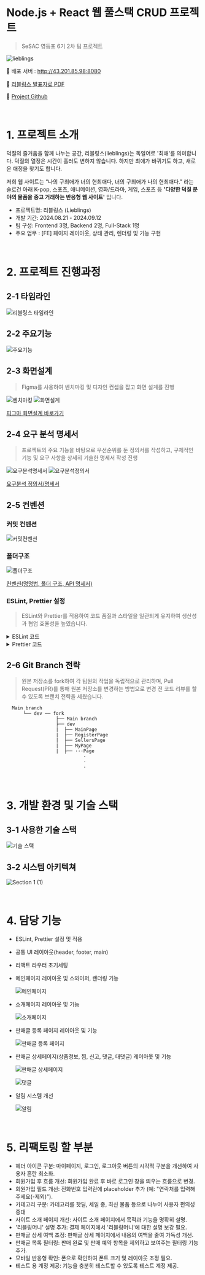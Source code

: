 # Node.js + React 웹 풀스택 CRUD 프로젝트

> SeSAC 영등포 6기 2차 팀 프로젝트

![lieblings](https://github.com/user-attachments/assets/945184b3-90e3-43de-8ca9-68e4a5d8ee07)

🔗 배포 서버 : http://43.201.85.98:8080

📃 [리블링스 발표자료 PDF](https://github.com/user-attachments/files/17101470/default.pdf)

📁 [Project Github](https://github.com/SeSAC-2nd)

<br/>

# 1. 프로젝트 소개

덕질의 즐거움을 함께 나누는 공간, 리블링스(lieblings)는 독일어로 '최애'를 의미합니다. 덕질의 열정은 시간이 흘러도 변하지 않습니다. 하지만 최애가 바뀌기도 하고, 새로운 애정을 찾기도 합니다.

저희 웹 사이트는 “나의 구최애가 너의 현최애다, 너의 구최애가 나의 현최애다.” 라는 슬로건 아래 K-pop, 스포츠, 애니메이션, 영화/드라마, 게임, 스포츠 등 **'다양한 덕질 분야의 물품을 중고 거래하는 반응형 웹 사이트'** 입니다.

- 프로젝트명: 리블링스 (Lieblings)⁠
- 개발 기간: 2024.08.21 - 2024.09.12⁠
- 팀 구성: Frontend 3명, Backend 2명, Full-Stack 1명
- 주요 업무 : [FE] 페이지 레이아웃, 상태 관리, 렌더링 및 기능 구현

<br/>

# 2. 프로젝트 진행과정

## 2-1 타임라인

![리블링스 타임라인](https://github.com/user-attachments/assets/8bd21f06-6676-4e81-8207-dcf1ac4b1100)

## 2-2 주요기능

![주요기능](https://github.com/user-attachments/assets/bab0ab19-4bea-41f9-a14d-b78efec5c792)

## 2-3 화면설계

> Figma를 사용하여 벤치마킹 및 디자인 컨셉을 잡고 화면 설계를 진행

![벤치마킹](https://github.com/user-attachments/assets/086d3877-9481-4d24-92d0-d56b67eaf8ca)
![화면설계](https://github.com/user-attachments/assets/da8a6199-1f9e-4374-b82c-5734760aa249)

[피그마 화면설계 바로가기](https://www.figma.com/design/DWtFFjfUstdvSYmbkATfLE/sesac-2nd-pj?node-id=0-1&t=NlH6zdI2wXEn13yE-1)

## 2-4 요구 분석 명세서

> 프로젝트의 주요 기능을 바탕으로 우선순위를 둔 정의서를 작성하고, 구체적인 기능 및 요구 사항을 상세히 기술한 명세서 작성 진행

![요구분석명세서](https://github.com/user-attachments/assets/89448fcb-d39f-4514-af60-ea081fc5e3e8)
![요구분석정의서](https://github.com/user-attachments/assets/499ab26a-95c5-4ab4-a75c-75a49b5f93f9)

[요구분석 정의서/명세서](https://docs.google.com/spreadsheets/d/1Ya0RCD4RilnOiLNQEIT97pBJ_jZ2YYCjc8nT2JiX4nU/edit?usp=sharing)

## 2-5 컨벤션

### 커밋 컨벤션

![커밋컨벤션](https://github.com/user-attachments/assets/86165adb-d353-4ae3-b9ab-4296455d002b)

### 폴더구조

![폴더구조](https://github.com/user-attachments/assets/113b7fe8-d0d8-4c53-83b3-fcebbe697e8a)

[컨벤션(명명법, 폴더 구조, API 명세서)](https://docs.google.com/spreadsheets/d/1QaX_eHmUnU0yDstVW9tcm-4Va23pm7ib7xM4YGWIkAQ/edit?usp=sharing)

### ESLint, Prettier 설정

> ESLint와 Prettier를 적용하여 코드 품질과 스타일을 일관되게 유지하여 생산성과 협업 효율성을 높였습니다.

<details>
<summary>ESLint 코드</summary>

```
module.exports = {
  env: { // 코드가 실행될 환경
    browser: true, // 브라우저 환경에서 실행
    es2021: true, // ECMAScript 2021의 기능 사용
    node: true, // Node.js 환경에서 실행
    es6: true, // ES6 기능 사용
  },
  extends: [ // 기본 규칙 세트를 확장
    'eslint:recommended', // ESLint의 추천 규칙을 사용
    'plugin:react/recommended', // React 관련 추천 규칙을 사용
    'plugin:react-hooks/recommended', // React Hooks 사용에 대한 추천 규칙을 사용
    'plugin:prettier/recommended', // Prettier와의 통합 규칙을 사용
    'prettier', // Prettier의 기본 설정을 사용
  ],
  parserOptions: { // 코드 구문 분석
    ecmaFeatures: {
      jsx: true, // JSX를 사용
    },
    ecmaVersion: 12, // ECMAScript 12 버전
    sourceType: 'module', // ES 모듈 사용
  },
  plugins: ['react', 'react-hooks', 'prettier'], // ESLint 플러그인
  rules: {
    'no-unused-vars': 'off', // 호출되지 않은 변수도 사용 가능하게 설정
    'react/prop-types': 'off', // 프롭스 타입 무시
    'prettier/prettier': [ // Prettier 규칙 위반 시 오류 발생
      'error',
      {
        singleQuote: true, // 싱글 쿼트 사용
      },
    ],
  },
  settings: { // 플러그인 추가 설정
    react: {
      version: 'detect', // React의 버전 자동 감지
    },
  },
};
```

</details>

<details>
<summary>Prettier 코드</summary>

```
{
  "printWidth": 80, // 줄 바꿈 할 폭 길이
  "tabWidth": 2, // 탭 너비
  "singleQuote": true, // 홑따옴표 사용 여부
  "endOfLine": "auto" // 줄 끝의 형식, OS별로 처리 방식이 다름
}
```

</details>

## 2-6 Git Branch 전략

> 원본 저장소를 fork하여 각 팀원의 작업을 독립적으로 관리하며, Pull Request(PR)를 통해 원본 저장소를 변경하는 방법으로 변경 전 코드 리뷰를 할 수 있도록 브랜치 전략을 세웠습니다.

```
  Main branch
      └── dev ── fork
                  ├── Main branch
                  ├── dev
                  |  ├── MainPage
                  |  ├── RegisterPage
                  |  ├── SellersPage
                  |  ├── MyPage
                  |  ├── ···Page
                            ·
                            ·
                            ·
```

<br/>

# 3. 개발 환경 및 기술 스택

## 3-1 사용한 기술 스택

![기술 스택](https://github.com/user-attachments/assets/61510a11-a55c-4e8e-a751-a7f11494ce39)

## 3-2 시스템 아키텍쳐

![Section 1 (1)](https://github.com/user-attachments/assets/eaad7281-840c-4c03-8fb7-252aa6042678)

<br/>

# 4. 담당 기능

- ESLint, Prettier 설정 및 적용
- 공통 UI 레이아웃(header, footer, main)
- 리액트 라우터 초기세팅
- 메인페이지 레이아웃 및 스와이퍼, 렌더링 기능

  ![메인페이지](https://github.com/user-attachments/assets/5caf3479-b05e-4848-918b-eebc651803bf)

- 소개페이지 레이아웃 및 기능

  ![소개페이지](https://github.com/user-attachments/assets/0be0f2e1-1ce0-44b4-929e-a5edce0e5447)

- 판매글 등록 페이지 레이아웃 및 기능

  ![판매글 등록 페이지](https://github.com/user-attachments/assets/8fd9fc20-188a-4822-83c0-017d20a9557b)

- 판매글 상세페이지(상품정보, 찜, 신고, 댓글, 대댓글) 레이아웃 및 기능

  ![판매글 상세페이지](https://github.com/user-attachments/assets/b8b8b98f-05c6-47a7-beeb-9359c883b3ad)

  ![댓글](https://github.com/user-attachments/assets/2b6931bc-c33b-45ec-8e0d-a0bfb2d4ecd2)

- 알림 시스템 개선

  ![알림](https://github.com/user-attachments/assets/72c937df-93e2-461b-aee3-23cc63a2d955)

<br>

# 5. 리팩토링 할 부분

- 헤더 아이콘 구분: 마이페이지, 로그인, 로그아웃 버튼의 시각적 구분을 개선하여 사용자 혼란 최소화.
- 회원가입 후 흐름 개선: 회원가입 완료 후 바로 로그인 창을 띄우는 흐름으로 변경.
- 회원가입 필드 개선: 전화번호 입력란에 placeholder 추가 (예: "연락처를 입력해주세요(-제외)").
- 카테고리 구분: 카테고리를 핫딜, 세일 중, 최신 물품 등으로 나누어 사용자 편의성 증대
- 사이트 소개 페이지 개선: 사이트 소개 페이지에서 목적과 기능을 명확히 설명.
- '리블링머니' 설명 추가: 결제 페이지에서 '리블링머니'에 대한 설명 보강 필요.
- 판매글 상세 여백 조정: 판매글 상세 페이지에서 내용의 여백을 줄여 가독성 개선.
- 판매글 목록 필터링: 판매 완료 및 판매 예약 항목을 제외하고 보여주는 필터링 기능 추가.
- 모바일 반응형 확인: 폰으로 확인하여 폰트 크기 및 레이아웃 조정 필요.
- 테스트 용 계정 제공: 기능을 충분히 테스트할 수 있도록 테스트 계정 제공.
